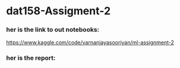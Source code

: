 # dat158-Assigment-2


### her is the link to out notebooks:
https://www.kaggle.com/code/varnanjayasooriyan/ml-assignment-2

### her is the report:
